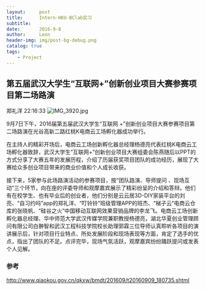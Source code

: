 ```yaml
---
layout:     post
title:      Intern-HKU-BClab实习
subtitle:   
date:       2016-9-8
author:     Leon
header-img: img/post-bg-debug.png
catalog: true
tags:
    - Project
---
```


## 第五届武汉大学生“互联网+”创新创业项目大赛参赛项目第二场路演

郑礼洋  22:16:33
![IMG_3920.jpg](https://i.loli.net/2018/12/29/5c2781a37a16d.jpg)

9月7日下午，2016届第五届武汉大学生“互联网 +”创新创业项目大赛参赛项目第二场路演在光谷高新二路红桃K电商云工场孵化器成功举行。

在主持人的精彩开场后，电商云工场创新孵化器总经理杨德亮代表红桃K电商云工场孵化器致辞，武汉大学生“互联网+”创新创业项目大赛组委会陈燕随后以PPT的方式分享了大赛五年的发展历程，介绍了历届获奖项目团队的成功经历，展现了大赛给众多创业项目带来的商业价值和个人成长收获。

接下来，5家参与此场路演活动的参赛项目，按“团队路演、导师提问 、现场互动”三个环节，向在座的评委导师和观摩嘉宾展示了精彩纷呈的介绍和答辩。他们有在校学生、也有毕业后的创业者，他们分别是云云居3D-DIY家装平台的刘亮、“自习约吗”app的郑礼洋、“叮铃铃”班级管理APP的班杰、“梯子云”电商云仓库的张晓帆、“硅谷之火”中国移动互联网效果营销品牌的李龙飞。电商云工场创新孵化器总经理、华中师范大学武汉传媒学院兼职教授杨德亮，湖北华夏创业管理顾问有限公司白翀智和武汉工程科技学院校长助理郭霖三位导师认真聆听各项目的演讲展示后，针对项目行业特点、所处发展阶段和现场表现等方面，肯定了选手的优点，指出了团队的不足。点评完毕，现场气氛活跃，观摩嘉宾纷纷踊跃提问或发表个人见解。

### 参考
http://www.qiaokou.gov.cn/qkxw/bmdt/201609/t20160909_180735.shtml
